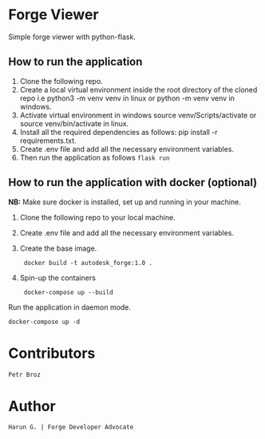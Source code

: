 # Forge Viewer

Simple forge viewer with python-flask.

## How to run the application

1. Clone the following repo.
2. Create a local virtual environment inside the root directory of the cloned repo i.e python3 -m venv venv in linux or python -m venv venv in windows.
3. Activate virtual environment in windows source venv/Scripts/activate or source venv/bin/activate in linux.
4. Install all the required dependencies as follows: pip install -r requirements.txt.
5. Create .env file and add all the necessary environment variables.
6. Then run the application as follows `flask run`


## How to run the application with docker (optional)


**NB:** Make sure docker is installed, set up and running in your machine.


1. Clone the following repo to your local machine.

2. Create .env file and add all the necessary environment variables.

3. Create the base image.

        docker build -t autodesk_forge:1.0 .

4. Spin-up the containers

        docker-compose up --build

Run the application in daemon mode.

    docker-compose up -d

# Contributors

    Petr Broz

# Author

    Harun G. | Forge Developer Advocate

